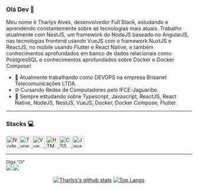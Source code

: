 ### Olá Dev 👋

Meu nome é Tharlys Alves, desenvolvedor Full Stack, estudando e aprendendo constantemente sobre as tecnologias mais atuais. Trabalho atualmente com NestJS, um framework do NodeJS baseado no AngularJS, nas tecnologias frontend usando VueJS com o framework NuxtJS e ReactJS, no mobile usando Flutter e React Native, e também conhecimentos aprofundados em banco de dados relacionais como PostgresSQL e conhecimentos aprofundados sobre Docker e Docker Compose!

- 🔭 Atualmente trabalhando como DEVOPS na empresa Brisanet Telecomunicações LTDA.
- 🌐 Cursando Redes de Computadores pelo IFCE-Jaguaribe.
- 🌱 Sempre estudando sobre Typescript, Javascript, ReactJS, React Native, NodeJS, NestJS, VueJS, Docker, Docker Compose, Flutter.



----

### Stacks :computer:

<a href="https://nodejs.org/en/">
  <img height="32" src="https://cdn3.iconfinder.com/data/icons/popular-services-brands/512/node-512.png" alt="Node"/>
</a>
<a href="https://www.typescriptlang.org/">
  <img height="32" src="https://cdn2.iconfinder.com/data/icons/programming-languages-8/64/207_programming-program-language-code-typescript-512.png" alt="TypeScript"/>
</a>
<a href="https://vuejs.org/">
  <img height="32" src="https://cdn4.iconfinder.com/data/icons/logos-and-brands/512/367_Vuejs_logo-512.png" alt="Vue"/>
</a>
<a href="https://www.w3schools.com/html/">
  <img height="32" src="https://cdn0.iconfinder.com/data/icons/HTML5/512/HTML_Logo.png" alt="HTML"/>
</a>
<a href="https://www.w3schools.com/css/">
  <img height="32" src="https://cdn1.iconfinder.com/data/icons/logotypes/32/badge-css-3-512.png" alt="CSS"/>
</a>
<a href="https://www.javascript.com/">
  <img height="32" src="https://cdn2.iconfinder.com/data/icons/designer-skills/128/code-programming-javascript-software-develop-command-language-512.png" alt="JavaScript"/>
</a>


----



<sub>Diga "Oi" <br>
[<img src="https://img.shields.io/badge/linkedin-%230077B5.svg?&style=for-the-badge&logo=linkedin&logoColor=white&theme=dark" />](https://www.linkedin.com/in/tharlys-alves-7aaa011ab/) 
[<img src = "https://img.shields.io/badge/instagram-%23E4405F.svg?&style=for-the-badge&logo=instagram&logoColor=white&theme=dark">](https://www.instagram.com/tharlys_a/) 
</sub>

<div align="center" >

[![Tharlys's github stats](https://github-readme-stats.vercel.app/api?username=Tharlys10&show_icons=true&theme=dracula)](https://github.com/anuraghazra/github-readme-stats)
[![Top Langs](https://github-readme-stats.vercel.app/api/top-langs/?username=Tharlys10&layout=compact&theme=dracula)](https://github.com/anuraghazra/github-readme-stats)
</div>
